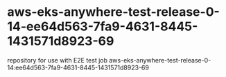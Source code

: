 # aws-eks-anywhere-test-release-0-14-ee64d563-7fa9-4631-8445-1431571d8923-69
repository for use with E2E test job aws-eks-anywhere-test-release-0-14:ee64d563-7fa9-4631-8445-1431571d8923-69
